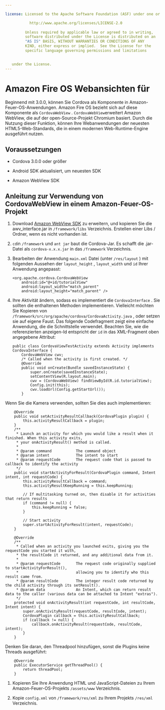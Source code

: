 ```yaml
---

license: Licensed to the Apache Software Foundation (ASF) under one or more contributor license agreements. See the NOTICE file distributed with this work for additional information regarding copyright ownership. The ASF licenses this file to you under the Apache License, Version 2.0 (the "License"); you may not use this file except in compliance with the License. You may obtain a copy of the License at

           http://www.apache.org/licenses/LICENSE-2.0
    
         Unless required by applicable law or agreed to in writing,
         software distributed under the License is distributed on an
         "AS IS" BASIS, WITHOUT WARRANTIES OR CONDITIONS OF ANY
         KIND, either express or implied.  See the License for the
         specific language governing permissions and limitations
    

   under the License.
---
```


# Amazon Fire OS Webansichten für

Beginnend mit 3.0.0, können Sie Cordova als Komponente in Amazon-Feuer-OS-Anwendungen. Amazon Fire OS bezieht sich auf diese Komponente als `CordovaWebView` . `CordovaWebView`erweitert Amazon WebView, die auf der open-Source-Projekt Chromium basiert. Durch die Nutzung dieser Funktion, können Ihre Webanwendungen der neuesten HTML5-Web-Standards, die in einem modernen Web-Runtime-Engine ausgeführt nutzen.

## Voraussetzungen

*   Cordova 3.0.0 oder größer

*   Android SDK aktualisiert, um neuesten SDK

*   Amazon WebView SDK

## Anleitung zur Verwendung von CordovaWebView in einem Amazon-Feuer-OS-Projekt

1.  Download [Amazon WebView SDK][1] zu erweitern, und kopieren Sie die awv_interface.jar in `/framework/libs` Verzeichnis. Erstellen einer Libs / Ordner, wenn es nicht vorhanden ist.

2.  `cd`in `/framework` und `ant jar` baut die Cordova-Jar. Es schafft die .jar-Datei als `cordova-x.x.x.jar` in das `/framework` Verzeichnis.

3.  Bearbeiten der Anwendung `main.xml` Datei (unter `/res/layout` ) mit folgenden Aussehen der `layout_height` , `layout_width` und `id` Ihrer Anwendung angepasst:
    
        <org.apache.cordova.CordovaWebView
            android:id="@+id/tutorialView"
            android:layout_width="match_parent"
            android:layout_height="match_parent" />
        

4.  Ihre Aktivität ändern, sodass es implementiert die `CordovaInterface` . Sie sollten die enthaltenen Methoden implementieren. Vielleicht möchten Sie Kopieren von `/framework/src/org/apache/cordova/CordovaActivity.java` , oder setzen sie auf eigene Faust. Das folgende Codefragment zeigt eine einfache Anwendung, die die Schnittstelle verwendet. Beachten Sie, wie die referenzierten anzeigen-Id entspricht der `id` in das XML-Fragment oben angegebene Attribut:
    
        public class CordovaViewTestActivity extends Activity implements CordovaInterface {
            CordovaWebView cwv;
            /* Called when the activity is first created. */
            @Override
            public void onCreate(Bundle savedInstanceState) {
                super.onCreate(savedInstanceState);
                setContentView(R.layout.main);
                cwv = (CordovaWebView) findViewById(R.id.tutorialView);
                Config.init(this);
                cwv.loadUrl(Config.getStartUrl());
            }
        

 [1]: https://developer.amazon.com/sdk/fire/IntegratingAWV.html#installawv

Wenn Sie die Kamera verwenden, sollten Sie dies auch implementieren:

        @Override
        public void setActivityResultCallback(CordovaPlugin plugin) {
            this.activityResultCallback = plugin;
        }
        /**
         * Launch an activity for which you would like a result when it finished. When this activity exits,
         * your onActivityResult() method is called.
         *
         * @param command           The command object
         * @param intent            The intent to start
         * @param requestCode       The request code that is passed to callback to identify the activity
         */
        public void startActivityForResult(CordovaPlugin command, Intent intent, int requestCode) {
            this.activityResultCallback = command;
            this.activityResultKeepRunning = this.keepRunning;
    
            // If multitasking turned on, then disable it for activities that return results
            if (command != null) {
                this.keepRunning = false;
            }
    
            // Start activity
            super.startActivityForResult(intent, requestCode);
        }
    
        @Override
        /**
         * Called when an activity you launched exits, giving you the requestCode you started it with,
         * the resultCode it returned, and any additional data from it.
         *
         * @param requestCode       The request code originally supplied to startActivityForResult(),
         *                          allowing you to identify who this result came from.
         * @param resultCode        The integer result code returned by the child activity through its setResult().
         * @param data              An Intent, which can return result data to the caller (various data can be attached to Intent "extras").
         */
        protected void onActivityResult(int requestCode, int resultCode, Intent intent) {
            super.onActivityResult(requestCode, resultCode, intent);
            CordovaPlugin callback = this.activityResultCallback;
            if (callback != null) {
                callback.onActivityResult(requestCode, resultCode, intent);
            }
        }
    

Denken Sie daran, den Threadpool hinzufügen, sonst die Plugins keine Threads ausgeführt:

        @Override
        public ExecutorService getThreadPool() {
            return threadPool;
        }
    

1.  Kopieren Sie Ihre Anwendung HTML und JavaScript-Dateien zu Ihrem Amazon-Feuer-OS-Projekts `/assets/www` Verzeichnis.

2.  Kopie `config.xml` von `/framework/res/xml` zu Ihrem Projekts `/res/xml` Verzeichnis.